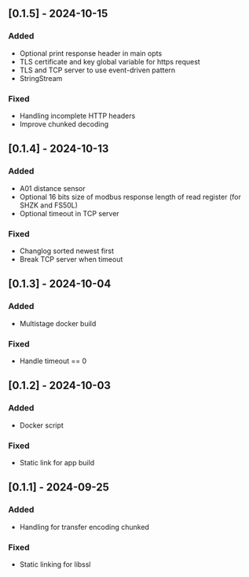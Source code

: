 ## [0.1.5] - 2024-10-15
### Added
- Optional print response header in main opts
- TLS certificate and key global variable for https request
- TLS and TCP server to use event-driven pattern
- StringStream

### Fixed
- Handling incomplete HTTP headers
- Improve chunked decoding

## [0.1.4] - 2024-10-13
### Added
- A01 distance sensor
- Optional 16 bits size of modbus response length of read register (for SHZK and FS50L)
- Optional timeout in TCP server

### Fixed
- Changlog sorted newest first
- Break TCP server when timeout

## [0.1.3] - 2024-10-04
### Added
- Multistage docker build

### Fixed
- Handle timeout == 0

## [0.1.2] - 2024-10-03
### Added
- Docker script

### Fixed
- Static link for app build

## [0.1.1] - 2024-09-25
### Added
- Handling for transfer encoding chunked

### Fixed
- Static linking for libssl

